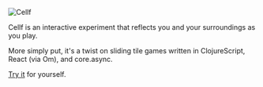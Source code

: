 ![Cellf](https://camo.githubusercontent.com/eb5383f02c4367b214bfcf3bb9635b3f52cdc589/687474703a2f2f6f7869736d2e636f6d2f63656c6c662f696d672f63656c6c662e737667)

Cellf is an interactive experiment that reflects you and your surroundings as
you play.

More simply put, it's a twist on sliding tile games written in ClojureScript,
React (via Om), and core.async.

[Try it](/cellf) for yourself.
